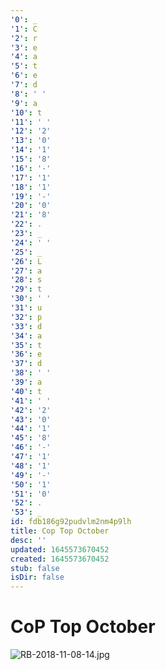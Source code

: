 ```yaml
---
'0': _
'1': C
'2': r
'3': e
'4': a
'5': t
'6': e
'7': d
'8': ' '
'9': a
'10': t
'11': ' '
'12': '2'
'13': '0'
'14': '1'
'15': '8'
'16': '-'
'17': '1'
'18': '1'
'19': '-'
'20': '0'
'21': '8'
'22': .
'23': _
'24': ' '
'25': _
'26': L
'27': a
'28': s
'29': t
'30': ' '
'31': u
'32': p
'33': d
'34': a
'35': t
'36': e
'37': d
'38': ' '
'39': a
'40': t
'41': ' '
'42': '2'
'43': '0'
'44': '1'
'45': '8'
'46': '-'
'47': '1'
'48': '1'
'49': '-'
'50': '1'
'51': '0'
'52': .
'53': _
id: fdb186g92pudvlm2nm4p9lh
title: Cop Top October
desc: ''
updated: 1645573670452
created: 1645573670452
stub: false
isDir: false
---
```


# CoP Top October


![RB-2018-11-08-14.jpg](/assets/rb-2018-11-08-14-fqdol78d2tj3.jpg)

